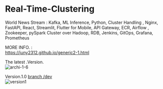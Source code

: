 # Real-Time-Clustering
World News Stream : Kafka, ML Inference, Python, Cluster Handling , Nginx, FastAPI, React, Streamlit, Flutter for Mobile, API Gateway, ECR, Airflow , Zookeeper, pySpark Cluster over Hadoop, RDB, Jenkins, GitOps, Grafana, Prometheus





MORE INFO. : \
https://juny2312.github.io/generic2-1.html 




The latest .Version. \
![archi-1-6](https://github.com/Juny2312/Real-Time-Clustering/assets/121748398/cb17afaa-3ec5-4f38-85a9-1852b4639356)





Version.1.0 
[branch /dev](https://github.com/Juny2312/Real-Time-Clustering/tree/dev) \
![version1](https://github.com/Juny2312/Real-Time-Clustering/assets/121748398/a3ba8a94-a8c1-4b90-bb00-94fbe8fd76ca) 







